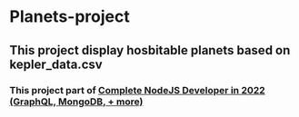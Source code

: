# Planets-project
## This project display hosbitable planets based on kepler_data.csv
### This project part of [Complete NodeJS Developer in 2022 (GraphQL, MongoDB, + more)](https://www.udemy.com/course/complete-nodejs-developer-zero-to-mastery/)
